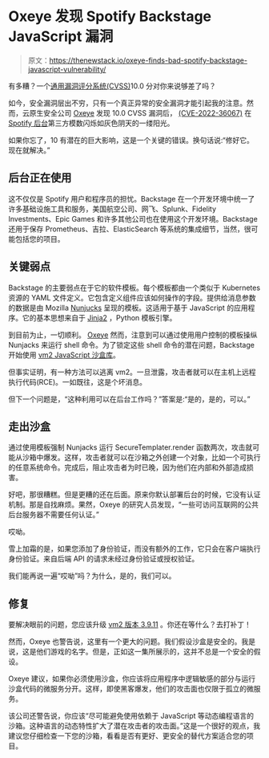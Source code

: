 # Oxeye 发现 Spotify Backstage JavaScript 漏洞

> 原文：<https://thenewstack.io/oxeye-finds-bad-spotify-backstage-javascript-vulnerability/>

有多糟？一个[通用漏洞评分系统(CVSS)](https://thenewstack.io/cvss-struggles-to-remain-viable-in-the-era-of-cloud-native-computing/)10.0 分对你来说够差了吗？

如今，安全漏洞层出不穷，只有一个真正异常的安全漏洞才能引起我的注意。然而，云原生安全公司 [Oxeye](https://www.oxeye.io/) 发现 10.0 CVSS 漏洞后， [(CVE-2022-36067)](https://nvd.nist.gov/vuln/detail/CVE-2022-36067) 在 [Spotify 后台](https://backstage.spotify.com/)第三方模数闪烁如灰色阴天的一缕阳光。

如果你忘了，10 有潜在的巨大影响，这是一个关键的错误。换句话说:“修好它。现在就解决。”

## 后台正在使用

这不仅仅是 Spotify 用户和程序员的担忧。Backstage 在一个开发环境中统一了许多基础设施工具和服务，美国航空公司、网飞、Splunk、Fidelity Investments、Epic Games 和许多其他公司也在使用这个开发环境。Backstage 还用于保存 Prometheus、吉拉、ElasticSearch 等系统的集成细节，当然，很可能包括您的项目。

## 关键弱点

Backstage 的主要弱点在于它的软件模板。每个模板都由一个类似于 Kubernetes 资源的 YAML 文件定义。它包含定义组件应该如何操作的字段。提供给消息参数的数据是由 Mozilla [Nunjucks](https://github.com/mozilla/nunjucks) 呈现的模板。这适用于基于 JavaScript 的应用程序。它的基本思想来自于 [Jinja2](https://pypi.org/project/Jinja2/) ，Python 模板引擎。

到目前为止，一切顺利。 [Oxeye](https://thenewstack.io/oxeye-brings-multilayer-approach-to-software-security-testing/) 然而，注意到可以通过使用用户控制的模板操纵 Nunjacks 来运行 shell 命令。为了锁定这些 shell 命令的潜在问题，Backstage 开始使用 [vm2 JavaScript 沙盒库](https://github.com/patriksimek/vm2)。

但事实证明，有一种方法可以逃离 vm2。一旦泄露，攻击者就可以在主机上远程执行代码(RCE)。一如既往，这是个坏消息。

但下一个问题是，“这种利用可以在后台工作吗？”答案是:“是的，是的，可以。”

## 走出沙盒

通过使用模板强制 Nunjacks 运行 SecureTemplater.render 函数两次，攻击就可能从沙箱中爆发。这样，攻击者就可以在沙箱之外创建一个对象，比如一个可执行的任意系统命令。完成后，阻止攻击者为时已晚，因为他们在内部和外部造成损害。

好吧，那很糟糕。但是更糟的还在后面。原来你默认部署后台的时候，它没有认证机制。那是自找麻烦。果然，Oxeye 的研究人员发现，“一些可访问互联网的公共后台服务器不需要任何认证。”

哎呦。

雪上加霜的是，如果您添加了身份验证，而没有额外的工作，它只会在客户端执行身份验证。来自后端 API 的请求未经过身份验证或授权验证。

我们能再说一遍“哎呦”吗？为什么，是的，我们可以。

## 修复

要解决眼前的问题，您应该升级 [vm2 版本 3.9.11](https://github.com/patriksimek/vm2/releases) 。你还在等什么？去打补丁！

然而，Oxeye 也警告说，这里有一个更大的问题。我们假设沙盒是安全的。我是说，这是他们游戏的名字。但是，正如这一集所展示的，这并不总是一个安全的假设。

Oxeye 建议，如果你必须使用沙盒，你应该将应用程序中逻辑敏感的部分与运行沙盒代码的微服务分开。这样，即使黑客爆发，他们的攻击面也仅限于孤立的微服务。

该公司还警告说，你应该“尽可能避免使用依赖于 JavaScript 等动态编程语言的沙箱。这种语言的动态特性扩大了潜在攻击者的攻击面。”这是一个很好的观点，我建议您仔细检查一下您的沙箱，看看是否有更好、更安全的替代方案适合您的项目。

<svg xmlns:xlink="http://www.w3.org/1999/xlink" viewBox="0 0 68 31" version="1.1"><title>Group</title> <desc>Created with Sketch.</desc></svg>